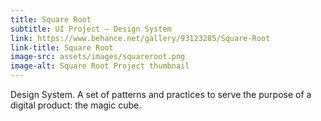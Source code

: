 ```yaml
---
title: Square Root
subtitle: UI Project – Design System
link: https://www.behance.net/gallery/93123285/Square-Root
link-title: Square Root
image-src: assets/images/squareroot.png
image-alt: Square Root Project thumbnail
---
```


Design System. A set of patterns and practices to serve the purpose of a digital product: the magic cube.